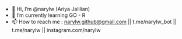 - 👋 Hi, I’m @narylw (Ariya Jalilian)
- 🌱 I’m currently learning GO - R
- 📫 How to reach me : narylw.github@gmail.com || t.me/narylw_bot || t.me/narylw || instagram.com/narylw

<!---
narylw/narylw is a ✨ special ✨ repository because its `README.md` (this file) appears on your GitHub profile.
You can click the Preview link to take a look at your changes.
--->
